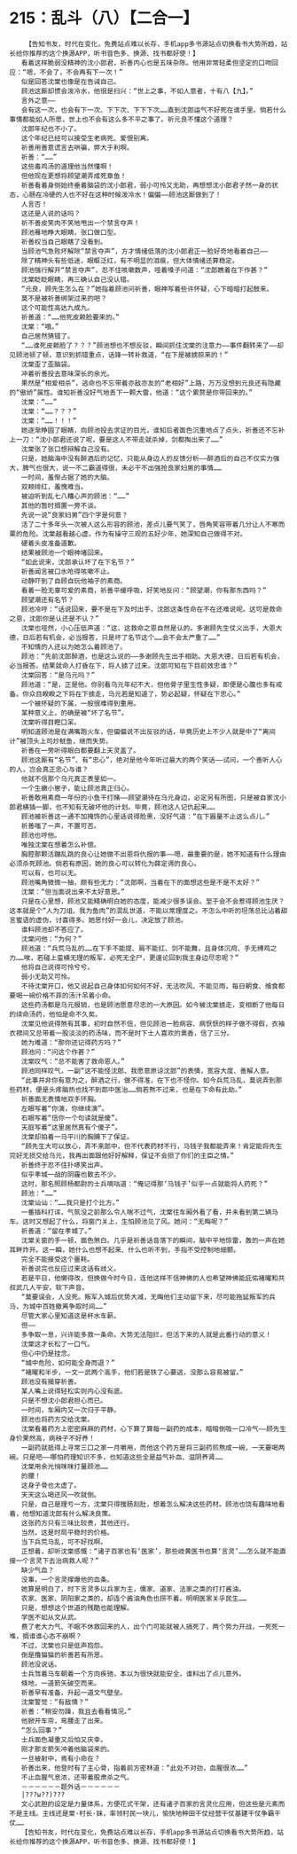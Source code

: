 # 215：乱斗（八）【二合一】
        【告知书友，时代在变化，免费站点难以长存，手机app多书源站点切换看书大势所趋，站长给你推荐的这个换源APP，听书音色多、换源、找书都好使！】
       看着这样脆弱没精神的沈小郎君，祈善内心也是五味杂陈。他用非常轻柔但坚定的口吻回应：“嗯，不会了，不会再有下一次！”
       似是回答沈棠也像是在告诫自己。
       顾池这厮却惯会泼冷水，他很是扫兴：“世上之事，不如人意者，十有八【九】。”
       言外之意——
       会有这一次，也会有下一次、下下次、下下下次……直到沈郎运气不好死在谁手里。倘若什么事情都能如人所愿，世上也不会有这么多不平之事了。祈元良不懂这个道理？
       沈郎年纪也不小了。
       这个年纪已经可以接受生老病死、爱恨别离。
       祈善用善意谎言去哄骗，弊大于利啊。
       祈善：“……”
       这些毒鸡汤的道理他当然懂啊！
       但他现在更想将顾望潮弄成死章鱼！
       祈善看着身侧始终垂着脑袋的沈小郎君，弱小可怜又无助，再想想沈小郎君孑然一身的状态，心肠在冷硬的人也不好在这种时候泼冷水！偏偏——顾池这厮做到了！
       人言否！
       这还是人说的话吗？
       祈不善皮笑肉不笑地甩出一个禁言夺声！
       顾池蓦地睁大眼睛，张口做口型。
       祈善权当自己眼瞎了没看到。
       当顾池气急败坏解除“禁言夺声”，方才情绪低落的沈小郎君正一脸好奇地看着自己——
       除了精神头有些低迷，眼眶泛红，有不明显的泪痕，但大体情绪还算稳定。
       顾池强行解开“禁言夺声”，忍不住咳嗽数声，哑着嗓子问道：“沈郎瞧着在下作甚？”
       沈棠眨眨眼睛，再三确认自己没认错。
       “元良，顾先生怎么在？”她指着顾池问祈善，眼神写着些许怀疑，心下暗暗打起鼓来。
       莫不是被祈善绑架过来的吧？
       这个可能性高达九成九。
       祈善道：“……他死皮赖脸要来的。”
       沈棠：“哦。”
       自己居然猜错了。
       “……谁死皮赖脸了？？？”顾池想也不想反驳，瞬间抓住沈棠的注意力——事件翻转来了——却见顾池顿了顿，意识到抓错重点，话锋一转补救道，“在下是被掳掠来的！”
       沈棠歪了歪脑袋。
       冲着祈善投去意味深长的余光。
       果然是“相爱相杀”，逃命也不忘带着亦敌亦友的“老相好”上路，万万没想到元良还有隐藏的“傲娇”属性。谁知祈善没好气地丢下一颗大雷，他道：“这个累赘是你带回来的。”
       沈棠：“……”
       沈棠：“……？？？”
       沈棠：“……！！！”
       她逐渐睁圆了眼睛，向顾池投去求证的目光，谁知后者面色沉重地点了点头，祈善还不忘补上一刀：“沈小郎君还说了呢，要是这人不带走就杀掉，剑都掏出来了……”
       沈棠张了张口想辩解自己没有。
       只是，她脑海中没有醉酒后的记忆，只能从身边人的反馈分析——醉酒后的自己不仅实力强大，脾气也很大，说一不二霸道得很，未必干不出强抢良家妇男的事情……
       一时间，羞惭占据了她的大脑。
       双颊绯红，羞愧难当。
       被迫听到乱七八糟心声的顾池：“……”
       其他的暂时搁置一旁不谈。
       先说一说“良家妇男”四个字是何意？
       活了二十多年头一次被人这么形容的顾池，差点儿要气笑了，唇角笑容带着几分让人不寒而栗的危险。沈棠越看越心虚。作为有操守三观的五好少年，她深知自己做得不对。
       硬着头皮准备道歉。
       结果被顾池一个眼神堵回来。
       “如此说来，沈郎承认坏了在下名节？”
       祈善闻言被口水呛得咳嗽不止。
       动静吓到了自顾自玩他袖子的素商。
       看着一脸无辜可爱的素商，祈善平缓呼吸，好笑地反问：“顾望潮，你有那东西吗？”
       顾望潮还有名节？
       顾池冷哼：“话说回来，要不是在下及时出手，沈郎这条性命在不在还难说呢。这可是救命之恩，沈郎你是认还是不认？”
       沈棠也哑然，小心压低声道：“这、这救命之恩自然是认的。多谢顾先生仗义出手，大恩大德，日后若有机会，必当报答，只是坏了名节这个……会不会太严重了……”
       不知情的人还以为她怎么着顾池了。
       顾池：“先前沈郎醉酒，也是这么说的——多谢顾先生出手相助。大恩大德，日后若有机会，必当报答。结果就命人打昏在下，将人掳了过来。沈郎可知在下目前效忠谁？”
       沈棠回答：“是乌元吗？”
       顾池道：“是，正是他。你别看乌元年纪不大，但他骨子里生性多疑，即便是心腹也多有戒备。你众目睽睽之下将在下掳走，乌元若是知道了，势必起疑，怀疑在下忠心。”
       一个被怀疑的下属，一般很难得到重用。
       某种意义上，的确是被“坏了名节”。
       沈棠听得目瞪口呆。
       明知道顾池是在满嘴跑火车，但偏偏说不出反驳的话，毕竟历史上不少人就是中了“离间计”被顶头上司炒鱿鱼，继而失势。
       祈善在一旁听得眼白都要翻上天灵盖了。
       顾池这厮有“名节”、有“忠心”，绝对是他今年听过最大的两个笑话——试问，一个善听人心的人，岂会真正忠心与谁？
       他就不信那个乌元真正表里如一。
       一个生嫩小崽子，能让顾池真正归心。
       祈善敢用素商一年份的小鱼干打赌——顾望潮待在乌元身边，必定另有所图，只是被自家沈小郎君横插一脚，也不知有无破坏他的计划。毕竟，顾池这人记仇起来……
       顾池被祈善这一通不加掩饰的心里话说得脸黑，没好气道：“在下器量不止这么点儿。”
       祈善嗤了一声，不置可否。
       顾池也哼他。
       唯独沈棠在想着怎么补偿。
       胸腔那颗活蹦乱跳的良心让她做不出恩将仇报的事——嗯，最重要的是，她不知道有什么理由必须杀死顾池。倘若有原因，她的良心可以转化为薛定谔的良心。
       可以有，也可以无。
       顾池嘴角微微一抽，颇有些无力：“沈郎啊，当着在下的面想这些是不是不太好？”
       沈棠：“但当面说出来不太好意思。”
       只是在心里想，顾池又能精确明白她的态度，能减少很多误会。至于会不会惹得顾池生厌？这本就是个“人为刀俎、我为鱼肉”的混乱世道，不能以常理度之。不怎么中听的坦荡总比沾着甜言蜜语的虚伪，讨喜得多。她思忖好一会儿，决定放了顾池。
       谁料顾池却不答应了。
       沈棠问他：“为何？”
       顾池道：“兵荒马乱的……在下手不能提、肩不能扛、剑不能舞，且身体沉疴、手无缚鸡之力……唉，若碰上蛮横无理的叛军，必死无全尸，更遑论回到我主身边尽忠呢？”
       他将自己说得可怜兮兮。
       弱小无助又可怜。
       不待沈棠开口，他又说起自己身体如何如何不好，无法吹风、不能见雨，每日朝食、飧食都要喝一碗价格不菲的汤汁吊着小命。
       这些药汤都是乌元报销，也是顾池愿意尽忠的一大原因。如今被沈棠掳走，变相断了他每日的续命汤药，他怕是命不久矣。
       沈棠见他说得煞有其事，初时自然不信，但见顾池一脸病容、病恹恹的样子做不得假，衣袖衣襟间又总带着一股淡淡的药汤味，而不是时下士人喜欢的熏香，信了三分。
       她为难道：“那你还记得药方吗？”
       顾池问：“问这个作甚？”
       沈棠叹气：“总不能害了救命恩人。”
       顾池同样叹气，一副“这不能怪沈郎、我愿意原谅沈郎”的表情，宽容大度、善解人意。
       “此事并非你有意为之，醉酒之行，做不得准，在下也不怪你。如今兵荒马乱，莫说弄到那些药材，便是头疼脑热也找不到郎中医治……倘若熬不过来，也是在下命有此劫。”
       祈善面无表情地双手环胸。
       左眼写着“你演，你继续演”。
       右眼写着“信你一个句读就是傻”。
       天庭写着“这里居然真有个傻子”。
       沈棠却拍着一马平川的胸脯下了保证。
       “顾先生大可以放心，弄不来郎中，但不代表药材不行，马钱子我都能弄来！肯定能将先生完好无损交给乌元，我再出面跟他好好解释，保证不会损了你们的主臣之情。”
       祈善终于忍不住扑哧笑出声。
       似乎孝城一战的阴霾也散去不少。
       这时，那名照顾杨都尉的士兵嘀咕道：“俺记得那‘马钱子’似乎一点就能将人药死？”
       顾池：“……”
       沈棠讪讪：“……我只是打个比方。”
       一番插科打诨，气氛没之前那么令人喘不过气，沈棠往车厢外看了看，并未看到第二辆马车。这时又想起了什么，将窗门关上，生怕顾池见了风。她问：“无晦呢？”
       祈善道：“留在孝城了。”
       沈棠关窗的手一顿，面色煞白。几乎是祈善话音落下的瞬间，脑中平地惊雷，轰的一声在她耳畔炸开。这一瞬，她什么也想不起来、什么也听不到，手指不受控制地细颤。
       完全不能接受这个噩耗。
       祈善说完也反应过来这话有歧义。
       若是平日，他懒得改，但换做今时今日，连他这样不信神佛的人也希望神佛能庇佑褚曜和共叔武几人平安，软下声音。
       “莫要误会，人没死。叛军入城后优势大减，无晦他们主动留下来，尽可能拖延叛军的兵马，为城中百姓撤离争取时间……”
       尽管大家心里知道这是杯水车薪。
       但——
       多争取一息，兴许能多救一条命。大势无法阻拦，但活下来的人就是此番行动的意义！
       沈棠这才长松了一口气。
       但心中仍是挂念。
       “城中危险，如何能全身而退？”
       “褚曜和半步，一文一武两个高手，他们若是铁了心要逃，没那么容易被留。”
       顾池没有揭穿祈善。
       某人嘴上说得轻松实则内心没有底。
       只是不想沈小郎君担心而已。
       一时间，车厢内又一次归于平静。
       顾池也将药方交给沈棠。
       沈棠看着药方上密密麻麻的药材，心下算了算每一副药的成本，暗暗倒吸一口冷气——顾先生身价果然高，病秧子不好养！
       一副药就抵得上寻常三口之家一月嚼用，而他这个药方是将三副药煎熬成一碗，一天要喝两碗。只是吧——哪怕药理知识不多，也知道这些全是益气补血、滋阴养肾……
       沈棠用余光悄咪咪打量顾池……
       的腰！
       这身子骨也太虚了。
       天天这么喝还风一吹就倒。
       只是，自己是理亏一方，沈棠只得搜肠刮肚，想着怎么解决这些药材。顾池也饶有趣味地看着，他想知道沈郎有什么解决良策。
       这张药方只有三味比较贵，其他还行。
       当然，这是时局平稳时的价格。
       当下兵荒马乱，可不好找啊。
       正想着，却听沈棠感慨：“诸子百家也有‘医家’，那些岐黄医书也算‘言灵’……怎么就不能直接一个言灵下去治病救人呢？”
       缺少气血？
       没事，一个言灵撑爆他的血条。
       她算是明白了，时下言灵多以兵家为主，儒家、道家、法家之类的打打酱油。
       农家、医家、阴阳家之类的，却连个酱油角色也捞不着。明明医家关乎民生……
       只是，想想这个世道的残酷也能理解。
       学医不如从文从武。
       费了老大力气、不眠不休救回来的人，出个门可能就被人搞死了，两个势力开战，一死死一堆，搁谁谁心态不崩啊？
       不过，沈棠也只是低声抱怨。
       倒是撸猫猫的祈善若有所思。
       顾池没说话。
       士兵驾着马车朝着一个方向疾驰，本以为很快就能安全，谁料出了点儿意外。
       倏地，一道箭矢破空而来。
       祈善早有准备，升起一道文气壁垒。
       沈棠警觉：“有敌情？”
       祈善：“稍安勿躁，我且去看看情况。”
       他掀开车帘，弯腰走了出来。
       “怎么回事？”
       士兵面色凝重又后怕又庆幸。
       刚才那支箭矢冲着他脑袋来的。
       一旦被射中，焉有小命在？
       祈善出来，他登时有了主心骨，指着前方密林道：“此处不对劲，血腥很浓……”
       不止血腥气息浓，还带着股肃杀之气。
       －－－－－－题外话－－－－－－
       |???ω??)???
       文心武胆的设定是力量体系，方便花式干架，还有诸子百家的言灵化应用，但这些是元素而不是主线。主线还是棠·村长·妹，率领村民一块儿，愉快地种田干仗经营干仗基建干仗争霸干仗……
       【告知书友，时代在变化，免费站点难以长存，手机app多书源站点切换看书大势所趋，站长给你推荐的这个换源APP，听书音色多、换源、找书都好使！】